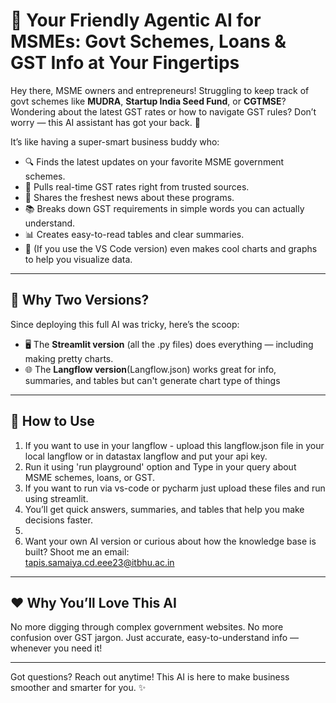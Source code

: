 # 🤖 Your Friendly Agentic AI for MSMEs: Govt Schemes, Loans & GST Info at Your Fingertips

Hey there, MSME owners and entrepreneurs! Struggling to keep track of govt schemes like **MUDRA**, **Startup India Seed Fund**, or **CGTMSE**? Wondering about the latest GST rates or how to navigate GST rules? Don’t worry — this AI assistant has got your back. 🎉

It’s like having a super-smart business buddy who:

- 🔍 Finds the latest updates on your favorite MSME government schemes.
- 💸 Pulls real-time GST rates right from trusted sources.
- 📰 Shares the freshest news about these programs.
- 📚 Breaks down GST requirements in simple words you can actually understand.
- 📊 Creates easy-to-read tables and clear summaries.
- 🎨 (If you use the VS Code version) even makes cool charts and graphs to help you visualize data.

---

## 🤔 Why Two Versions?

Since deploying this full AI was tricky, here’s the scoop:

- 🖥️ The **Streamlit version** (all the .py files) does everything — including making pretty charts.
- 🌐 The **Langflow version**(Langflow.json) works great for info, summaries, and tables but can't generate chart type of things

---

## 🚀 How to Use

1. If you want to use in your langflow - upload this langflow.json file in your local langflow or in datastax langflow and put your api key.
2. Run it using 'run playground' option and Type in your query about MSME schemes, loans, or GST.
3. If you want to run via vs-code or pycharm just upload these files and run using streamlit.
4. You’ll get quick answers, summaries, and tables that help you make decisions faster.
5. 
6. Want your own AI version or curious about how the knowledge base is built? Shoot me an email:  
   [tapis.samaiya.cd.eee23@itbhu.ac.in](mailto:tapis.samaiya.cd.eee23@itbhu.ac.in)


---

## ❤️ Why You’ll Love This AI

No more digging through complex government websites. No more confusion over GST jargon. Just accurate, easy-to-understand info — whenever you need it!

---

Got questions? Reach out anytime! This AI is here to make business smoother and smarter for you. ✨

